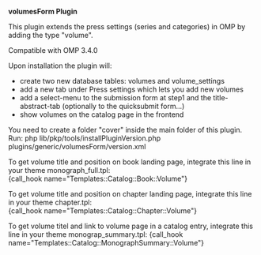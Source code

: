 **volumesForm Plugin**

This plugin extends the press settings (series and categories) in OMP by adding the type "volume".

Compatible with OMP 3.4.0

Upon installation the plugin will:
* create two new database tables: volumes and volume_settings
* add a new tab under Press settings which lets you add new volumes
* add a select-menu to the submission form at step1 and the title-abstract-tab (optionally to the quicksubmit form...)
* show volumes on the catalog page in the frontend

You need to create a folder "cover" inside the main folder of this plugin.
Run: php lib/pkp/tools/installPluginVersion.php plugins/generic/volumesForm/version.xml

To get volume title and position on book landing page, integrate this line in your theme monograph_full.tpl:  
{call_hook name="Templates::Catalog::Book::Volume"} 

To get volume title and position on chapter landing page, integrate this line in your theme chapter.tpl:  
{call_hook name="Templates::Catalog::Chapter::Volume"}  

To get volume titel and link to volume page in a catalog entry, integrate this line in your theme monograp_summary.tpl:
{call_hook name="Templates::Catalog::MonographSummary::Volume"}